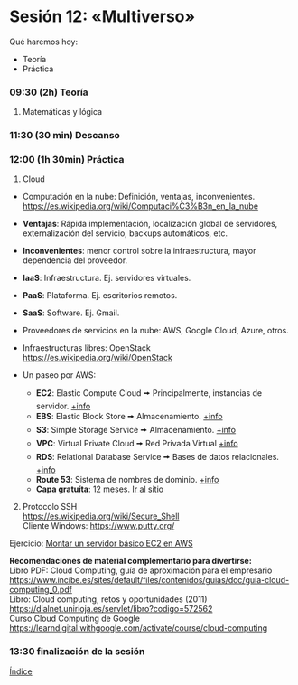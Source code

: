 # Sesión 12: «Multiverso»

Qué haremos hoy:
- Teoría
- Práctica

### 09:30 (2h) Teoría 

1. Matemáticas y lógica  

### 11:30 (30 min) Descanso

### 12:00 (1h 30min) Práctica

1. Cloud  
- Computación en la nube: Definición, ventajas, inconvenientes.  
https://es.wikipedia.org/wiki/Computaci%C3%B3n_en_la_nube  
- **Ventajas**: Rápida implementación, localización global de servidores, externalización del servicio, backups automáticos, etc.  
- **Inconvenientes**: menor control sobre la infraestructura, mayor dependencia del proveedor.  

- **IaaS**: Infraestructura. Ej. servidores virtuales.  
- **PaaS**: Plataforma. Ej. escritorios remotos.  
- **SaaS**: Software. Ej. Gmail.  

- Proveedores de servicios en la nube: AWS, Google Cloud, Azure, otros.
- Infraestructuras libres: OpenStack
https://es.wikipedia.org/wiki/OpenStack  

- Un paseo por AWS:
	- **EC2**: Elastic Compute Cloud 🠚 Principalmente, instancias de servidor. [+info](https://aws.amazon.com/es/ec2/features/?trk=ec2_landing)
	- **EBS**: Elastic Block Store 🠚 Almacenamiento. [+info](https://aws.amazon.com/es/ebs/)
	- **S3**: Simple Storage Service 🠚 Almacenamiento. [+info](https://aws.amazon.com/es/s3/features/)
	- **VPC**: Virtual Private Cloud 🠚 Red Privada Virtual [+info](https://aws.amazon.com/es/vpc/features/)
	- **RDS**: Relational Database Service 🠚 Bases de datos relacionales. [+info](https://aws.amazon.com/es/rds/features/)
	- **Route 53**: Sistema de nombres de dominio. [+info](https://aws.amazon.com/es/route53/features/)
	- **Capa gratuíta**: 12 meses. [Ir al sitio](https://aws.amazon.com/es/free/?all-free-tier.sort-by=item.additionalFields.SortRank&all-free-tier.sort-order=asc&awsf.Free%20Tier%20Types=*all&awsf.Free%20Tier%20Categories=*all)

2. Protocolo SSH  
https://es.wikipedia.org/wiki/Secure_Shell  
Cliente Windows: https://www.putty.org/  

Ejercicio: [Montar un servidor básico EC2 en AWS](../recursos/servidor.md)

**Recomendaciones de material complementario para divertirse:**  
Libro PDF: Cloud Computing, guía de aproximación para el empresario  
https://www.incibe.es/sites/default/files/contenidos/guias/doc/guia-cloud-computing_0.pdf  
Libro: Cloud computing, retos y oportunidades (2011)  
https://dialnet.unirioja.es/servlet/libro?codigo=572562  
Curso Cloud Computing de Google  
https://learndigital.withgoogle.com/activate/course/cloud-computing  

### 13:30 finalización de la sesión

[Índice](../README.md)
